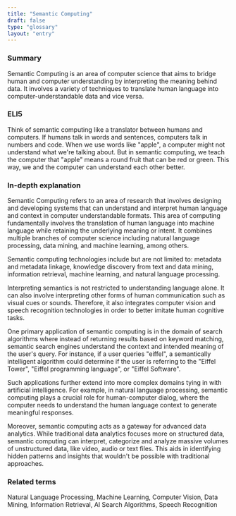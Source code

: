 ```yaml
---
title: "Semantic Computing"
draft: false
type: "glossary"
layout: "entry"
---
```


### Summary
Semantic Computing is an area of computer science that aims to bridge human and computer understanding by interpreting the meaning behind data. It involves a variety of techniques to translate human language into computer-understandable data and vice versa.

### ELI5
Think of semantic computing like a translator between humans and computers. If humans talk in words and sentences, computers talk in numbers and code. When we use words like "apple", a computer might not understand what we're talking about. But in semantic computing, we teach the computer that "apple" means a round fruit that can be red or green. This way, we and the computer can understand each other better.

### In-depth explanation
Semantic Computing refers to an area of research that involves designing and developing systems that can understand and interpret human language and context in computer understandable formats. This area of computing fundamentally involves the translation of human language into machine language while retaining the underlying meaning or intent. It combines multiple branches of computer science including natural language processing, data mining, and machine learning, among others.

Semantic computing technologies include but are not limited to: metadata and metadata linkage, knowledge discovery from text and data mining, information retrieval, machine learning, and natural language processing.

Interpreting semantics is not restricted to understanding language alone. It can also involve interpreting other forms of human communication such as visual cues or sounds. Therefore, it also integrates computer vision and speech recognition technologies in order to better imitate human cognitive tasks.

One primary application of semantic computing is in the domain of search algorithms where instead of returning results based on keyword matching, semantic search engines understand the context and intended meaning of the user's query. For instance, if a user queries "eiffel", a semantically intelligent algorithm could determine if the user is referring to the "Eiffel Tower", "Eiffel programming language", or "Eiffel Software".

Such applications further extend into more complex domains tying in with artificial intelligence. For example, in natural language processing, semantic computing plays a crucial role for human-computer dialog, where the computer needs to understand the human language context to generate meaningful responses.

Moreover, semantic computing acts as a gateway for advanced data analytics. While traditional data analytics focuses more on structured data, semantic computing can interpret, categorize and analyze massive volumes of unstructured data, like video, audio or text files. This aids in identifying hidden patterns and insights that wouldn't be possible with traditional approaches.

### Related terms
Natural Language Processing, Machine Learning, Computer Vision, Data Mining, Information Retrieval, AI Search Algorithms, Speech Recognition

